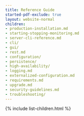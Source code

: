 ```yaml
---
title: Reference Guide
started-pdf-exclude: true
layout: website-normal
children:
- production-installation.md
- starting-stopping-monitoring.md
- server-cli-reference.md
- cli/
- gui/
- rest.md
- configuration/
- persistence/
- high-availability/
- logging.md
- externalized-configuration.md
- requirements.md
- upgrade.md
- security-guidelines.md
- troubleshooting/
---
```


{% include list-children.html %}
